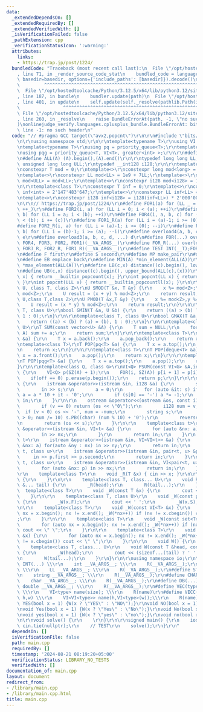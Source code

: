 ```yaml
---
data:
  _extendedDependsOn: []
  _extendedRequiredBy: []
  _extendedVerifiedWith: []
  _isVerificationFailed: false
  _pathExtension: cpp
  _verificationStatusIcon: ':warning:'
  attributes:
    links:
    - https://trap.jp/post/1224/
  bundledCode: "Traceback (most recent call last):\n  File \"/opt/hostedtoolcache/Python/3.12.5/x64/lib/python3.12/site-packages/onlinejudge_verify/documentation/build.py\"\
    , line 71, in _render_source_code_stat\n    bundled_code = language.bundle(stat.path,\
    \ basedir=basedir, options={'include_paths': [basedir]}).decode()\n          \
    \         ^^^^^^^^^^^^^^^^^^^^^^^^^^^^^^^^^^^^^^^^^^^^^^^^^^^^^^^^^^^^^^^^^^^^^^^^^^^^^^^^^\n\
    \  File \"/opt/hostedtoolcache/Python/3.12.5/x64/lib/python3.12/site-packages/onlinejudge_verify/languages/cplusplus.py\"\
    , line 187, in bundle\n    bundler.update(path)\n  File \"/opt/hostedtoolcache/Python/3.12.5/x64/lib/python3.12/site-packages/onlinejudge_verify/languages/cplusplus_bundle.py\"\
    , line 401, in update\n    self.update(self._resolve(pathlib.Path(included), included_from=path))\n\
    \                ^^^^^^^^^^^^^^^^^^^^^^^^^^^^^^^^^^^^^^^^^^^^^^^^^^^^^^^^^\n \
    \ File \"/opt/hostedtoolcache/Python/3.12.5/x64/lib/python3.12/site-packages/onlinejudge_verify/languages/cplusplus_bundle.py\"\
    , line 260, in _resolve\n    raise BundleErrorAt(path, -1, \"no such header\"\
    )\nonlinejudge_verify.languages.cplusplus_bundle.BundleErrorAt: bits/stdc++.h:\
    \ line -1: no such header\n"
  code: "// #pragma GCC target(\"avx2,popcnt\")\r\n\r\n#include \"bits/stdc++.h\"\r\
    \n\r\nusing namespace std;\r\n\r\ntemplate<typename T>\r\nusing VI = vector<T>;\r\
    \ntemplate<typename T>\r\nusing pq = priority_queue<T>;\r\ntemplate<class T>\r\
    \nusing pqg = priority_queue<T, VI<T>, greater<int> >;\r\n\r\n#define SZ(A) ((int)(A).size())\r\
    \n#define ALL(A) (A).begin(),(A).end()\r\n\r\ntypedef long long LL;\r\ntypedef\
    \ unsigned long long ULL;\r\ntypedef __int128 i128;\r\n\r\ntemplate<class T>\r\
    \nconstexpr T mod = 0;\r\ntemplate<>\r\nconstexpr long mod<long> = 998'244'353l;\r\
    \ntemplate<>\r\nconstexpr LL mod<LL> = 1e9 + 7LL;\r\ntemplate<>\r\nconstexpr LL\
    \ mod<ULL> = mod<LL>;\r\ntemplate<>\r\nconstexpr i128 mod<i128> = 1'000'000'007LL;\r\
    \n\r\ntemplate<class T>\r\nconstexpr T inf = 0;\r\ntemplate<>\r\nconstexpr int\
    \ inf<int> = 2'147'483'647;\r\ntemplate<>\r\nconstexpr LL inf<LL> = 4'223'372'036'854'775'807;\r\
    \ntemplate<>\r\nconstexpr i128 inf<i128> = i128(inf<LL>) * 2'000'000'000'000'000'000;\r\
    \n\r\n// https://trap.jp/post/1224/\r\n#define FOR1(a) for (LL _ = 0; _ < (a);\
    \ ++_)\r\n#define FOR2(i, a) for (LL i = 0; i < (a); ++i)\r\n#define FOR3(i, a,\
    \ b) for (LL i = a; i < (b); ++i)\r\n#define FOR4(i, a, b, c) for (LL i = a; i\
    \ < (b); i += (c))\r\n#define FOR1_R(a) for (LL i = (a)-1; i >= (0); --i)\r\n\
    #define FOR2_R(i, a) for (LL i = (a)-1; i >= (0); --i)\r\n#define FOR3_R(i, a,\
    \ b) for (LL i = (b)-1; i >= (a); --i)\r\n#define overload4(a, b, c, d, e, ...)\
    \ e\r\n#define overload3(a, b, c, d, ...) d\r\n#define FOR(...) overload4(__VA_ARGS__,\
    \ FOR4, FOR3, FOR2, FOR1)(__VA_ARGS__)\r\n#define FOR_R(...) overload3(__VA_ARGS__,\
    \ FOR3_R, FOR2_R, FOR1_R)(__VA_ARGS__)\r\n#define TEST INT(__T);FOR(__T)\r\n\r\
    \n#define F first\r\n#define S second\r\n#define MP make_pair\r\n#define PB push_back\r\
    \n#define EB emplace_back\r\n#define MIN(A) *min_element(ALL(A))\r\n#define MAX(A)\
    \ *max_element(ALL(A))\r\n#define LB(c,x) distance((c).begin(), lower_bound(ALL(c),(x)))\r\
    \n#define UB(c,x) distance((c).begin(), upper_bound(ALL(c),(x)))\r\n\r\nint popcnt(int\
    \ x) { return __builtin_popcount(x); }\r\nint popcnt(LL x) { return __builtin_popcountll(x);\
    \ }\r\nint popcnt(ULL x) { return __builtin_popcountll(x); }\r\n\r\n\r\ntemplate<class\
    \ U, class T, class Z>\r\nU SMOD(T &x, T &y) {\r\n    x %= mod<Z>;\r\n    y %=\
    \ mod<Z>;\r\n    U result = (x + y) % mod<Z>;\r\n    return result;\r\n}\r\ntemplate<class\
    \ U,class T,class Z>\r\nU PMOD(T &x,T &y) {\r\n    x %= mod<Z>,y %= mod<Z>;\r\n\
    \    U result = (x * y) % mod<Z>;\r\n    return result;\r\n}\r\n\r\ntemplate<class\
    \ T, class U>\r\nbool GMIN(T &a, U &b) {\r\n    return ((a) > (b) ? (a) = (b),\
    \ 1 : 0);\r\n}\r\n\r\ntemplate<class T, class U>\r\nbool GMAX(T &a, U &b) {\r\n\
    \    return ((a) < (b) ? (a) = (b), 1 : 0);\r\n}\r\n\r\ntemplate<class T, class\
    \ U>\r\nT SUM(const vector<U> &A) {\r\n    T sum = NULL;\r\n    for (auto &&a:\
    \ A) sum += a;\r\n    return sum;\r\n}\r\n\r\ntemplate<class T>\r\nT POP(VI<T>\
    \ &a) {\r\n    T x = a.back();\r\n    a.pop_back();\r\n    return x;\r\n}\r\n\r\
    \ntemplate<class T>\r\nT POP(pq<T> &a) {\r\n    T x = a.top();\r\n    a.pop();\r\
    \n    return x;\r\n}\r\n\r\ntemplate<class T>\r\nT POP(deque<T> &a) {\r\n    T\
    \ x = a.front();\r\n    a.pop();\r\n    return x;\r\n}\r\n\r\ntemplate<class T>\r\
    \nT POP(pqg<T> &a) {\r\n    T x = a.top();\r\n    a.pop();\r\n    return x;\r\n\
    }\r\n\r\ntemplate<class Q, class G>\r\nVI<Q> PSUM(const VI<G> &A,int off = 1)\
    \ {\r\n    VI<Q> p(SZ(A) + 1);\r\n    FOR(i, SZ(A)) p[i + 1] = p[i] + A[i];\r\n\
    \    if(off == 0) p.erase(p.begin());\r\n    return p;\r\n}\r\n\r\nnamespace io\
    \ {\r\n    istream &operator>>(istream &in, i128 &a) {\r\n        string s;\r\n\
    \        in >> s;\r\n        a = 0;\r\n        for (auto &it: s) if (isdigit(it))\
    \ a = a * 10 + it - '0';\r\n        if (s[0] == '-') a *= -1;\r\n        return\
    \ in;\r\n    }\r\n\r\n    ostream &operator<<(ostream &os, const i128 &v) {\r\n\
    \        if (v == 0) return (os << \"0\");\r\n        i128 num = v;\r\n      \
    \  if (v < 0) os << '-', num = -num;\r\n        string s;\r\n        for (; num\
    \ > 0; num /= 10) s.PB((char) (num % 10) + '0');\r\n        reverse(ALL(s));\r\
    \n        return (os << s);\r\n    }\r\n\r\n    template<class t>\r\n    istream\
    \ &operator>>(istream &in, VI<t> &a) {\r\n        for (auto &nx: a) {\r\n    \
    \        in >> nx;\r\n        }\r\n        return in;\r\n    }\r\n    template<class\
    \ t>\r\n    istream &operator>>(istream &in, VI<VI<t>> &a) {\r\n        for (auto\
    \ &nx: a) for(auto &ny : nx) in >> ny;\r\n        return in;\r\n    }\r\n    template<class\
    \ t, class u>\r\n    istream &operator>>(istream &in, pair<t, u> &p) {\r\n   \
    \     in >> p.first >> p.second;\r\n        return in;\r\n    }\r\n    template<class\
    \ t, class u>\r\n    istream &operator>>(istream &in, VI<pair<t, u> > &p) {\r\n\
    \        for (auto &nx: p) in >> nx;\r\n        return in;\r\n    }\r\n\r\n\r\n\
    \r\n    template<class T>\r\n    void _R(T &x) { cin >> x; }\r\n\r\n    void R()\
    \ {\r\n    }\r\n\r\n    template<class T, class... U>\r\n    void R(T &head, U\
    \ &... tail) {\r\n        _R(head);\r\n        R(tail...);\r\n    }\r\n\r\n  \
    \  template<class T>\r\n    void _W(const T &x) {\r\n        cout << (x);\r\n\
    \    }\r\n\r\n    template<class T, class U>\r\n    void _W(const pair<T, U> &x)\
    \ {\r\n        _W(x.F);\r\n        cout << ' ';\r\n        _W(x.S);\r\n    }\r\
    \n\r\n    template<class T>\r\n    void _W(const VI<T> &x) {\r\n        for (auto\
    \ nx = x.begin(); nx != x.end(); _W(*nx++)) if (nx != x.cbegin()) cout << \" \"\
    ;\r\n    }\r\n\r\n    template<class T>\r\n    void _W(const set<T> &x) {\r\n\
    \        for (auto nx = x.begin(); nx != x.end(); _W(*nx++)) if (nx != x.cbegin())\
    \ cout << \" \";\r\n    }\r\n\r\n    template<class T>\r\n    void _W(const multiset<T>\
    \ &x) {\r\n        for (auto nx = x.begin(); nx != x.end(); _W(*nx++)) if (nx\
    \ != x.cbegin()) cout << \" \";\r\n    }\r\n\r\n    void W() {\r\n    }\r\n\r\n\
    \    template<class T, class... U>\r\n    void W(const T &head, const U &... tail)\
    \ {\r\n        _W(head);\r\n        cout << (sizeof...(tail) ? ' ' : '\\n');\r\
    \n        W(tail...);\r\n    }\r\n}\r\n\r\nusing namespace io;\r\n\r\n#define\
    \ INT(...) \\\r\n    int __VA_ARGS__; \\\r\n    R(__VA_ARGS__);\r\n#define LL(...)\
    \ \\\r\n    LL __VA_ARGS__; \\\r\n    R(__VA_ARGS__);\r\n#define STR(...) \\\r\
    \n    string __VA_ARGS__; \\\r\n    R(__VA_ARGS__);\r\n#define CHAR(...) \\\r\n\
    \    char __VA_ARGS__; \\\r\n    R(__VA_ARGS__);\r\n#define DB(...) \\\r\n   \
    \ double __VA_ARGS__; \\\r\n    R(__VA_ARGS__);\r\n#define VEC(type,name,size)\
    \ \\\r\n    VI<type> name(size); \\\r\n    R(name)\r\n#define VECC(type,name,\
    \ h,w) \\\r\n    VI<VI<type>> name(h,VI<type>(w));\\\r\n    R(name)\r\n\r\nvoid\
    \ YES(bool x = 1) {W(x ? \"YES\" : \"NO\");}\r\nvoid NO(bool x = 1) {YES(!x);}\r\
    \nvoid Yes(bool x = 1) {W(x ? \"Yes\" : \"No\");}\r\nvoid No(bool x = 1) {YES(!x);}\r\
    \nvoid yes(bool x = 1) {W(x ? \"yes\" : \"no\");}\r\nvoid no(bool x = 1) {YES(!x);}\r\
    \n\r\nvoid solve() {\r\n    \r\n}\r\n\r\nsigned main() {\r\n    ios::sync_with_stdio(false),\
    \ cin.tie(nullptr);\r\n    // TEST\r\n    solve();\r\n}\r\n"
  dependsOn: []
  isVerificationFile: false
  path: main.cpp
  requiredBy: []
  timestamp: '2024-08-21 08:19:20+05:00'
  verificationStatus: LIBRARY_NO_TESTS
  verifiedWith: []
documentation_of: main.cpp
layout: document
redirect_from:
- /library/main.cpp
- /library/main.cpp.html
title: main.cpp
---
```

